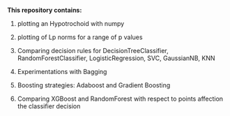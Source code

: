 
**This repository contains:**

1) plotting an Hypotrochoid with numpy 

2) plotting of Lp norms for a range of p values

3) Comparing decision rules for DecisionTreeClassifier, RandomForestClassifier, LogisticRegression, SVC, GaussianNB, KNN

4) Experimentations with Bagging

5) Boosting strategies: Adaboost and Gradient Boosting

6) Comparing XGBoost and RandomForest with respect to points affection the classifier decision
